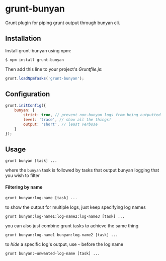 grunt-bunyan
==========

Grunt plugin for piping grunt output through bunyan cli.

## Installation

Install grunt-bunyan using npm:

```
$ npm install grunt-bunyan
```

Then add this line to your project's *Gruntfile.js*:

```javascript
grunt.loadNpmTasks('grunt-bunyan');
```

## Configuration
```js
grunt.initConfig({
    bunyan: {
        strict: true, // prevent non-bunyan logs from being outputted
        level: 'trace', // show all the things!
        output: 'short', // least verbose
    }
});
```
## Usage
```bs
grunt bunyan [task] ...
```
where the `bunyan` task is followed by tasks that output bunyan logging that you wish to filter

#### Filtering by name
```bs
grunt bunyan:log-name [task] ...
```
to show the output for multiple logs, just keep specifying log names
```bs
grunt bunyan:log-name1:log-name2:log-name3 [task] ...
```
you can also just combine grunt tasks to achieve the same thing
```bs
grunt bunyan:log-name1 bunyan:log-name2 [task] ...
```
to *hide* a specific log's output, use `~` before the log name
```bs
grunt bunyan:~unwanted-log-name [task] ...
